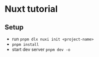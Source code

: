 # Nuxt tutorial

## Setup
- run `pnpm dlx nuxi init <project-name>`
- `pnpm install`
- start dev server `pnpm dev -o`